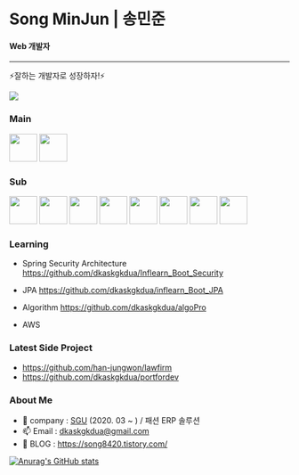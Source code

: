 # Song MinJun | 송민준 
#### Web 개발자
-----
⚡잘하는 개발자로 성장하자!⚡

<a href="https://hits.seeyoufarm.com"><img src="https://hits.seeyoufarm.com/api/count/incr/badge.svg?url=https%3A%2F%2Fgithub.com%2Fdkaskgkdua&count_bg=%2379C83D&title_bg=%23555555&icon=&icon_color=%23D7CECE&title=hits&edge_flat=false"/></a>

### Main
<image src="https://user-images.githubusercontent.com/56568571/107945025-5ed89680-6fd2-11eb-8267-3eedb9c2ccac.png" height="50" width="50"> <image src="https://user-images.githubusercontent.com/56568571/107945889-9d228580-6fd3-11eb-873c-1919bb065a90.png" height="50" width="50">

### Sub
<image src="https://user-images.githubusercontent.com/56568571/107945705-5cc30780-6fd3-11eb-982c-56fd269ce495.png" height="50" width="50"> <image src="https://user-images.githubusercontent.com/56568571/107945729-651b4280-6fd3-11eb-9c68-488239499c4d.png" height="50" width="50"> <image src="https://user-images.githubusercontent.com/56568571/107945808-82501100-6fd3-11eb-83a6-2a2da0d71ae4.png" height="50" width="50"> <image src="https://user-images.githubusercontent.com/56568571/107945918-a4e22a00-6fd3-11eb-9ba7-ae0995463e47.png" height="50" width="50"> <image src="https://user-images.githubusercontent.com/56568571/107945824-8845f200-6fd3-11eb-91e0-33e0a1a3b92e.png" height="50" width="50"> <image src="https://user-images.githubusercontent.com/56568571/107945749-6cdae700-6fd3-11eb-9051-b7377068e5b6.png" height="50" width="50"> <image src="https://user-images.githubusercontent.com/56568571/107945949-aca1ce80-6fd3-11eb-9bb9-cc59ae572a59.png" height="50" width="50"> <image src="https://user-images.githubusercontent.com/56568571/107945967-b3c8dc80-6fd3-11eb-9af1-80fa97dd0efa.png" height="50" width="50">

### Learning
- Spring Security Architecture
https://github.com/dkaskgkdua/Inflearn_Boot_Security

- JPA
https://github.com/dkaskgkdua/inflearn_Boot_JPA

- Algorithm
https://github.com/dkaskgkdua/algoPro

- AWS

### Latest Side Project
- https://github.com/han-jungwon/lawfirm
- https://github.com/dkaskgkdua/portfordev

### About Me
- 🔭 company : [SGU](http://www.sgu.co.kr/) (2020. 03 ~ ) / 패션 ERP 솔루션
- 📫 Email : dkaskgkdua@gmail.com
- 🌱 BLOG : https://song8420.tistory.com/
<!--
**dkaskgkdua/dkaskgkdua** is a ✨ _special_ ✨ repository because its `README.md` (this file) appears on your GitHub profile.

Here are some ideas to get you started:

- 🔭 I’m currently working on ...
- 🌱 I’m currently learning ...
- 👯 I’m looking to collaborate on ...
- 🤔 I’m looking for help with ...
- 💬 Ask me about ...
- 📫 How to reach me: ...
- 😄 Pronouns: ...
- ⚡ Fun fact: ...
-->




[![Anurag's GitHub stats](https://github-readme-stats.vercel.app/api?username=dkaskgkdua)](https://github.com/anuraghazra/github-readme-stats)
